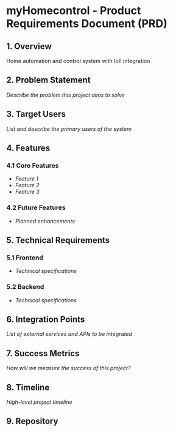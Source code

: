 # myHomecontrol - Product Requirements Document (PRD)

## 1. Overview
Home automation and control system with IoT integration

## 2. Problem Statement
*Describe the problem this project aims to solve*

## 3. Target Users
*List and describe the primary users of the system*

## 4. Features
### 4.1 Core Features
- *Feature 1*
- *Feature 2*
- *Feature 3*

### 4.2 Future Features
- *Planned enhancements*

## 5. Technical Requirements
### 5.1 Frontend
- *Technical specifications*

### 5.2 Backend
- *Technical specifications*

## 6. Integration Points
*List of external services and APIs to be integrated*

## 7. Success Metrics
*How will we measure the success of this project?*

## 8. Timeline
*High-level project timeline*

## 9. Repository

